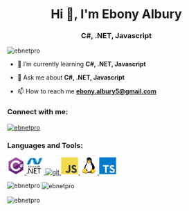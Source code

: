 <h1 align="center">Hi 👋, I'm Ebony Albury</h1>
<h3 align="center">C#, .NET, Javascript</h3>

<p align="left"> <img src="https://komarev.com/ghpvc/?username=ebnetpro&label=Profile%20views&color=0e75b6&style=flat" alt="ebnetpro" /> </p>

- 🌱 I’m currently learning **C#, .NET, Javascript**

- 💬 Ask me about **C#, .NET, Javascript**

- 📫 How to reach me **ebony.albury5@gmail.com**

<h3 align="left">Connect with me:</h3>
<p align="left">
<a href="https://dev.to/ebnetpro" target="blank"><img align="center" src="https://raw.githubusercontent.com/rahuldkjain/github-profile-readme-generator/master/src/images/icons/Social/devto.svg" alt="ebnetpro" height="30" width="40" /></a>
</p>

<h3 align="left">Languages and Tools:</h3>
<p align="left"> <a href="https://www.w3schools.com/cs/" target="_blank" rel="noreferrer"> <img src="https://raw.githubusercontent.com/devicons/devicon/master/icons/csharp/csharp-original.svg" alt="csharp" width="40" height="40"/> </a> <a href="https://dotnet.microsoft.com/" target="_blank" rel="noreferrer"> <img src="https://raw.githubusercontent.com/devicons/devicon/master/icons/dot-net/dot-net-original-wordmark.svg" alt="dotnet" width="40" height="40"/> </a> <a href="https://git-scm.com/" target="_blank" rel="noreferrer"> <img src="https://www.vectorlogo.zone/logos/git-scm/git-scm-icon.svg" alt="git" width="40" height="40"/> </a> <a href="https://developer.mozilla.org/en-US/docs/Web/JavaScript" target="_blank" rel="noreferrer"> <img src="https://raw.githubusercontent.com/devicons/devicon/master/icons/javascript/javascript-original.svg" alt="javascript" width="40" height="40"/> </a> <a href="https://www.linux.org/" target="_blank" rel="noreferrer"> <img src="https://raw.githubusercontent.com/devicons/devicon/master/icons/linux/linux-original.svg" alt="linux" width="40" height="40"/> </a> <a href="https://www.typescriptlang.org/" target="_blank" rel="noreferrer"> <img src="https://raw.githubusercontent.com/devicons/devicon/master/icons/typescript/typescript-original.svg" alt="typescript" width="40" height="40"/> </a> </p>

<p><img align="left" src="https://github-readme-stats.vercel.app/api/top-langs?username=ebnetpro&show_icons=true&locale=en&layout=compact" alt="ebnetpro" /></p>

<p>&nbsp;<img align="center" src="https://github-readme-stats.vercel.app/api?username=ebnetpro&show_icons=true&locale=en" alt="ebnetpro" /></p>

<p><img align="center" src="https://github-readme-streak-stats.herokuapp.com/?user=ebnetpro&" alt="ebnetpro" /></p>
